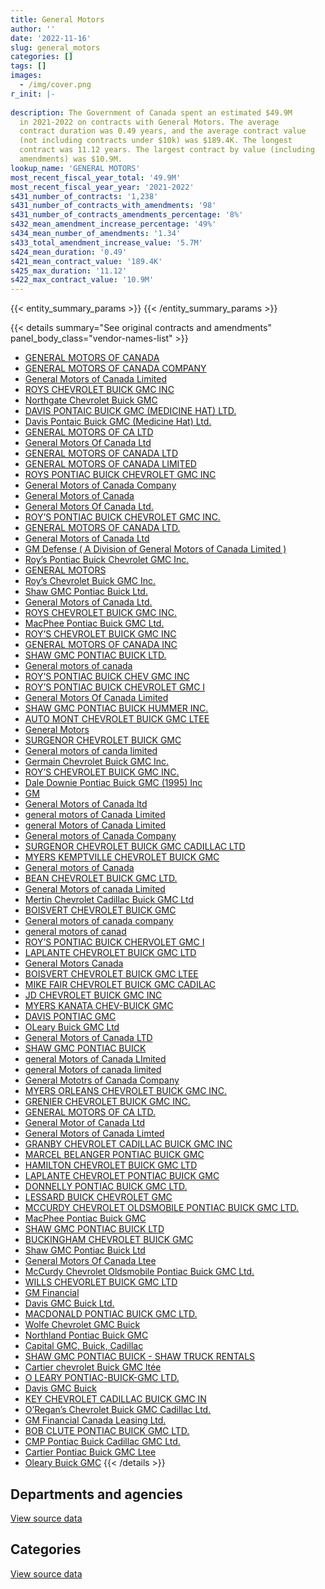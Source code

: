```yaml
---
title: General Motors
author: ''
date: '2022-11-16'
slug: general_motors
categories: []
tags: []
images:
  - /img/cover.png
r_init: |-
  
description: The Government of Canada spent an estimated $49.9M
  in 2021-2022 on contracts with General Motors. The average
  contract duration was 0.49 years, and the average contract value
  (not including contracts under $10k) was $189.4K. The longest
  contract was 11.12 years. The largest contract by value (including
  amendments) was $10.9M.
lookup_name: 'GENERAL MOTORS'
most_recent_fiscal_year_total: '49.9M'
most_recent_fiscal_year_year: '2021-2022'
s431_number_of_contracts: '1,238'
s431_number_of_contracts_with_amendments: '98'
s431_number_of_contracts_amendments_percentage: '8%'
s432_mean_amendment_increase_percentage: '49%'
s434_mean_number_of_amendments: '1.34'
s433_total_amendment_increase_value: '5.7M'
s424_mean_duration: '0.49'
s421_mean_contract_value: '189.4K'
s425_max_duration: '11.12'
s422_max_contract_value: '10.9M'
---
```


<script src="/rmarkdown-libs/htmlwidgets/htmlwidgets.js"></script>
<link href="/rmarkdown-libs/datatables-css/datatables-crosstalk.css" rel="stylesheet" />
<script src="/rmarkdown-libs/datatables-binding/datatables.js"></script>
<script src="/rmarkdown-libs/jquery/jquery-3.6.0.min.js"></script>
<link href="/rmarkdown-libs/dt-core-bootstrap/css/dataTables.bootstrap.min.css" rel="stylesheet" />
<link href="/rmarkdown-libs/dt-core-bootstrap/css/dataTables.bootstrap.extra.css" rel="stylesheet" />
<script src="/rmarkdown-libs/dt-core-bootstrap/js/jquery.dataTables.min.js"></script>
<script src="/rmarkdown-libs/dt-core-bootstrap/js/dataTables.bootstrap.min.js"></script>
<link href="/rmarkdown-libs/crosstalk/css/crosstalk.min.css" rel="stylesheet" />
<script src="/rmarkdown-libs/crosstalk/js/crosstalk.min.js"></script>
<script src="/rmarkdown-libs/htmlwidgets/htmlwidgets.js"></script>
<link href="/rmarkdown-libs/datatables-css/datatables-crosstalk.css" rel="stylesheet" />
<script src="/rmarkdown-libs/datatables-binding/datatables.js"></script>
<script src="/rmarkdown-libs/jquery/jquery-3.6.0.min.js"></script>
<link href="/rmarkdown-libs/dt-core-bootstrap/css/dataTables.bootstrap.min.css" rel="stylesheet" />
<link href="/rmarkdown-libs/dt-core-bootstrap/css/dataTables.bootstrap.extra.css" rel="stylesheet" />
<script src="/rmarkdown-libs/dt-core-bootstrap/js/jquery.dataTables.min.js"></script>
<script src="/rmarkdown-libs/dt-core-bootstrap/js/dataTables.bootstrap.min.js"></script>
<link href="/rmarkdown-libs/crosstalk/css/crosstalk.min.css" rel="stylesheet" />
<script src="/rmarkdown-libs/crosstalk/js/crosstalk.min.js"></script>

{{< entity_summary_params >}}
{{< /entity_summary_params >}}

{{< details summary="See original contracts and amendments" panel_body_class="vendor-names-list" >}}
- [GENERAL MOTORS OF CANADA](https://search.open.canada.ca/en/ct/?sort=contract_value_f%20desc&page=1&search_text=%22GENERAL%20MOTORS%20OF%20CANADA%22)
- [GENERAL MOTORS OF CANADA COMPANY](https://search.open.canada.ca/en/ct/?sort=contract_value_f%20desc&page=1&search_text=%22GENERAL%20MOTORS%20OF%20CANADA%20COMPANY%22)
- [General Motors of Canada Limited](https://search.open.canada.ca/en/ct/?sort=contract_value_f%20desc&page=1&search_text=%22General%20Motors%20of%20Canada%20Limited%22)
- [ROYS CHEVROLET BUICK GMC INC](https://search.open.canada.ca/en/ct/?sort=contract_value_f%20desc&page=1&search_text=%22ROYS%20CHEVROLET%20BUICK%20GMC%20INC%22)
- [Northgate Chevrolet Buick GMC](https://search.open.canada.ca/en/ct/?sort=contract_value_f%20desc&page=1&search_text=%22Northgate%20Chevrolet%20Buick%20GMC%22)
- [DAVIS PONTAIC BUICK GMC (MEDICINE HAT) LTD.](https://search.open.canada.ca/en/ct/?sort=contract_value_f%20desc&page=1&search_text=%22DAVIS%20PONTAIC%20BUICK%20GMC%20%28MEDICINE%20HAT%29%20LTD.%22)
- [Davis Pontaic Buick GMC (Medicine Hat) Ltd.](https://search.open.canada.ca/en/ct/?sort=contract_value_f%20desc&page=1&search_text=%22Davis%20Pontaic%20Buick%20GMC%20%28Medicine%20Hat%29%20Ltd.%22)
- [GENERAL MOTORS OF CA LTD](https://search.open.canada.ca/en/ct/?sort=contract_value_f%20desc&page=1&search_text=%22GENERAL%20MOTORS%20OF%20CA%20LTD%22)
- [General Motors Of Canada Ltd](https://search.open.canada.ca/en/ct/?sort=contract_value_f%20desc&page=1&search_text=%22General%20Motors%20Of%20Canada%20Ltd%22)
- [GENERAL MOTORS OF CANADA LTD](https://search.open.canada.ca/en/ct/?sort=contract_value_f%20desc&page=1&search_text=%22GENERAL%20MOTORS%20OF%20CANADA%20LTD%22)
- [GENERAL MOTORS OF CANADA LIMITED](https://search.open.canada.ca/en/ct/?sort=contract_value_f%20desc&page=1&search_text=%22GENERAL%20MOTORS%20OF%20CANADA%20LIMITED%22)
- [ROYS PONTIAC BUICK CHEVROLET GMC INC](https://search.open.canada.ca/en/ct/?sort=contract_value_f%20desc&page=1&search_text=%22ROYS%20PONTIAC%20BUICK%20CHEVROLET%20GMC%20INC%22)
- [General Motors of Canada Company](https://search.open.canada.ca/en/ct/?sort=contract_value_f%20desc&page=1&search_text=%22General%20Motors%20of%20Canada%20Company%22)
- [General Motors of Canada](https://search.open.canada.ca/en/ct/?sort=contract_value_f%20desc&page=1&search_text=%22General%20Motors%20of%20Canada%22)
- [General Motors Of Canada Ltd.](https://search.open.canada.ca/en/ct/?sort=contract_value_f%20desc&page=1&search_text=%22General%20Motors%20Of%20Canada%20Ltd.%22)
- [ROY’S PONTIAC BUICK CHEVROLET GMC INC.](https://search.open.canada.ca/en/ct/?sort=contract_value_f%20desc&page=1&search_text=%22ROY%27S%20PONTIAC%20BUICK%20CHEVROLET%20GMC%20INC.%22)
- [GENERAL MOTORS OF CANADA LTD.](https://search.open.canada.ca/en/ct/?sort=contract_value_f%20desc&page=1&search_text=%22GENERAL%20MOTORS%20OF%20CANADA%20LTD.%22)
- [General Motors of Canada Ltd](https://search.open.canada.ca/en/ct/?sort=contract_value_f%20desc&page=1&search_text=%22General%20Motors%20of%20Canada%20Ltd%22)
- [GM Defense ( A Division of General Motors of Canada Limited )](https://search.open.canada.ca/en/ct/?sort=contract_value_f%20desc&page=1&search_text=%22GM%20Defense%20%28%20A%20Division%20of%20General%20Motors%20of%20Canada%20Limited%20%29%22)
- [Roy’s Pontiac Buick Chevrolet GMC Inc.](https://search.open.canada.ca/en/ct/?sort=contract_value_f%20desc&page=1&search_text=%22Roy%27s%20Pontiac%20Buick%20Chevrolet%20GMC%20Inc.%22)
- [GENERAL MOTORS](https://search.open.canada.ca/en/ct/?sort=contract_value_f%20desc&page=1&search_text=%22GENERAL%20MOTORS%22)
- [Roy’s Chevrolet Buick GMC Inc.](https://search.open.canada.ca/en/ct/?sort=contract_value_f%20desc&page=1&search_text=%22Roy%27s%20Chevrolet%20Buick%20GMC%20Inc.%22)
- [Shaw GMC Pontiac Buick Ltd.](https://search.open.canada.ca/en/ct/?sort=contract_value_f%20desc&page=1&search_text=%22Shaw%20GMC%20Pontiac%20Buick%20Ltd.%22)
- [General Motors of Canada Ltd.](https://search.open.canada.ca/en/ct/?sort=contract_value_f%20desc&page=1&search_text=%22General%20Motors%20of%20Canada%20Ltd.%22)
- [ROYS CHEVROLET BUICK GMC INC.](https://search.open.canada.ca/en/ct/?sort=contract_value_f%20desc&page=1&search_text=%22ROYS%20CHEVROLET%20BUICK%20GMC%20INC.%22)
- [MacPhee Pontiac Buick GMC Ltd.](https://search.open.canada.ca/en/ct/?sort=contract_value_f%20desc&page=1&search_text=%22MacPhee%20Pontiac%20Buick%20GMC%20Ltd.%22)
- [ROY’S CHEVROLET BUICK GMC INC](https://search.open.canada.ca/en/ct/?sort=contract_value_f%20desc&page=1&search_text=%22ROY%27S%20CHEVROLET%20BUICK%20GMC%20INC%22)
- [GENERAL MOTORS OF CANADA INC](https://search.open.canada.ca/en/ct/?sort=contract_value_f%20desc&page=1&search_text=%22GENERAL%20MOTORS%20OF%20CANADA%20INC%22)
- [SHAW GMC PONTIAC BUICK LTD.](https://search.open.canada.ca/en/ct/?sort=contract_value_f%20desc&page=1&search_text=%22SHAW%20GMC%20PONTIAC%20BUICK%20LTD.%22)
- [General motors of canada](https://search.open.canada.ca/en/ct/?sort=contract_value_f%20desc&page=1&search_text=%22General%20motors%20of%20canada%22)
- [ROY’S PONTIAC BUICK CHEV GMC INC](https://search.open.canada.ca/en/ct/?sort=contract_value_f%20desc&page=1&search_text=%22ROY%27S%20PONTIAC%20BUICK%20CHEV%20GMC%20INC%22)
- [ROY’S PONTIAC BUICK CHEVROLET GMC I](https://search.open.canada.ca/en/ct/?sort=contract_value_f%20desc&page=1&search_text=%22ROY%27S%20PONTIAC%20BUICK%20CHEVROLET%20GMC%20I%22)
- [General Motors Of Canada Limited](https://search.open.canada.ca/en/ct/?sort=contract_value_f%20desc&page=1&search_text=%22General%20Motors%20Of%20Canada%20Limited%22)
- [SHAW GMC PONTIAC BUICK HUMMER INC.](https://search.open.canada.ca/en/ct/?sort=contract_value_f%20desc&page=1&search_text=%22SHAW%20GMC%20PONTIAC%20BUICK%20HUMMER%20INC.%22)
- [AUTO MONT CHEVROLET BUICK GMC LTEE](https://search.open.canada.ca/en/ct/?sort=contract_value_f%20desc&page=1&search_text=%22AUTO%20MONT%20CHEVROLET%20BUICK%20GMC%20LTEE%22)
- [General Motors](https://search.open.canada.ca/en/ct/?sort=contract_value_f%20desc&page=1&search_text=%22General%20Motors%22)
- [SURGENOR CHEVROLET BUICK GMC](https://search.open.canada.ca/en/ct/?sort=contract_value_f%20desc&page=1&search_text=%22SURGENOR%20CHEVROLET%20BUICK%20GMC%22)
- [General motors of canda limited](https://search.open.canada.ca/en/ct/?sort=contract_value_f%20desc&page=1&search_text=%22General%20motors%20of%20canda%20limited%22)
- [Germain Chevrolet Buick GMC Inc.](https://search.open.canada.ca/en/ct/?sort=contract_value_f%20desc&page=1&search_text=%22Germain%20Chevrolet%20Buick%20GMC%20Inc.%22)
- [ROY’S CHEVROLET BUICK GMC INC.](https://search.open.canada.ca/en/ct/?sort=contract_value_f%20desc&page=1&search_text=%22ROY%27S%20CHEVROLET%20BUICK%20GMC%20INC.%22)
- [Dale Downie Pontiac Buick GMC (1995) Inc](https://search.open.canada.ca/en/ct/?sort=contract_value_f%20desc&page=1&search_text=%22Dale%20Downie%20Pontiac%20Buick%20GMC%20%281995%29%20Inc%22)
- [GM](https://search.open.canada.ca/en/ct/?sort=contract_value_f%20desc&page=1&search_text=%22GM%22)
- [General Motors of Canada ltd](https://search.open.canada.ca/en/ct/?sort=contract_value_f%20desc&page=1&search_text=%22General%20Motors%20of%20Canada%20ltd%22)
- [general motors of Canada Limited](https://search.open.canada.ca/en/ct/?sort=contract_value_f%20desc&page=1&search_text=%22general%20motors%20of%20Canada%20Limited%22)
- [general Motors of Canada Limited](https://search.open.canada.ca/en/ct/?sort=contract_value_f%20desc&page=1&search_text=%22general%20Motors%20of%20Canada%20Limited%22)
- [General motors of Canada Company](https://search.open.canada.ca/en/ct/?sort=contract_value_f%20desc&page=1&search_text=%22General%20motors%20of%20Canada%20Company%22)
- [SURGENOR CHEVROLET BUICK GMC CADILLAC LTD](https://search.open.canada.ca/en/ct/?sort=contract_value_f%20desc&page=1&search_text=%22SURGENOR%20CHEVROLET%20BUICK%20GMC%20CADILLAC%20LTD%22)
- [MYERS KEMPTVILLE CHEVROLET BUICK GMC](https://search.open.canada.ca/en/ct/?sort=contract_value_f%20desc&page=1&search_text=%22MYERS%20KEMPTVILLE%20CHEVROLET%20BUICK%20GMC%22)
- [General motors of Canada](https://search.open.canada.ca/en/ct/?sort=contract_value_f%20desc&page=1&search_text=%22General%20motors%20of%20Canada%22)
- [BEAN CHEVROLET BUICK GMC LTD.](https://search.open.canada.ca/en/ct/?sort=contract_value_f%20desc&page=1&search_text=%22BEAN%20CHEVROLET%20BUICK%20GMC%20LTD.%22)
- [General Motors of canada Limited](https://search.open.canada.ca/en/ct/?sort=contract_value_f%20desc&page=1&search_text=%22General%20Motors%20of%20canada%20Limited%22)
- [Mertin Chevrolet Cadillac Buick GMC Ltd](https://search.open.canada.ca/en/ct/?sort=contract_value_f%20desc&page=1&search_text=%22Mertin%20Chevrolet%20Cadillac%20Buick%20GMC%20Ltd%22)
- [BOISVERT CHEVROLET BUICK GMC](https://search.open.canada.ca/en/ct/?sort=contract_value_f%20desc&page=1&search_text=%22BOISVERT%20CHEVROLET%20BUICK%20GMC%22)
- [General motors of canada company](https://search.open.canada.ca/en/ct/?sort=contract_value_f%20desc&page=1&search_text=%22General%20motors%20of%20canada%20company%22)
- [general motors of canad](https://search.open.canada.ca/en/ct/?sort=contract_value_f%20desc&page=1&search_text=%22general%20motors%20of%20canad%22)
- [ROY’S PONTIAC BUICK CHERVOLET GMC I](https://search.open.canada.ca/en/ct/?sort=contract_value_f%20desc&page=1&search_text=%22ROY%27S%20PONTIAC%20BUICK%20CHERVOLET%20GMC%20I%22)
- [LAPLANTE CHEVROLET BUICK GMC LTD](https://search.open.canada.ca/en/ct/?sort=contract_value_f%20desc&page=1&search_text=%22LAPLANTE%20CHEVROLET%20BUICK%20GMC%20LTD%22)
- [General Motors Canada](https://search.open.canada.ca/en/ct/?sort=contract_value_f%20desc&page=1&search_text=%22General%20Motors%20Canada%22)
- [BOISVERT CHEVROLET BUICK GMC LTEE](https://search.open.canada.ca/en/ct/?sort=contract_value_f%20desc&page=1&search_text=%22BOISVERT%20CHEVROLET%20BUICK%20GMC%20LTEE%22)
- [MIKE FAIR CHEVROLET BUICK GMC CADILAC](https://search.open.canada.ca/en/ct/?sort=contract_value_f%20desc&page=1&search_text=%22MIKE%20FAIR%20CHEVROLET%20BUICK%20GMC%20CADILAC%22)
- [JD CHEVROLET BUICK GMC INC](https://search.open.canada.ca/en/ct/?sort=contract_value_f%20desc&page=1&search_text=%22JD%20CHEVROLET%20BUICK%20GMC%20INC%22)
- [MYERS KANATA CHEV-BUICK GMC](https://search.open.canada.ca/en/ct/?sort=contract_value_f%20desc&page=1&search_text=%22MYERS%20KANATA%20CHEV-BUICK%20GMC%22)
- [DAVIS PONTIAC GMC](https://search.open.canada.ca/en/ct/?sort=contract_value_f%20desc&page=1&search_text=%22DAVIS%20PONTIAC%20GMC%22)
- [OLeary Buick GMC Ltd](https://search.open.canada.ca/en/ct/?sort=contract_value_f%20desc&page=1&search_text=%22OLeary%20Buick%20GMC%20Ltd%22)
- [General Motors of Canada LTD](https://search.open.canada.ca/en/ct/?sort=contract_value_f%20desc&page=1&search_text=%22General%20Motors%20of%20Canada%20LTD%22)
- [SHAW GMC PONTIAC BUICK](https://search.open.canada.ca/en/ct/?sort=contract_value_f%20desc&page=1&search_text=%22SHAW%20GMC%20PONTIAC%20BUICK%22)
- [general Motors of Canada LImited](https://search.open.canada.ca/en/ct/?sort=contract_value_f%20desc&page=1&search_text=%22general%20Motors%20of%20Canada%20LImited%22)
- [general Motors of canada limited](https://search.open.canada.ca/en/ct/?sort=contract_value_f%20desc&page=1&search_text=%22general%20Motors%20of%20canada%20limited%22)
- [General Mototrs of Canada Company](https://search.open.canada.ca/en/ct/?sort=contract_value_f%20desc&page=1&search_text=%22General%20Mototrs%20of%20Canada%20Company%22)
- [MYERS ORLEANS CHEVROLET BUICK GMC INC.](https://search.open.canada.ca/en/ct/?sort=contract_value_f%20desc&page=1&search_text=%22MYERS%20ORLEANS%20CHEVROLET%20BUICK%20GMC%20INC.%22)
- [GRENIER CHEVROLET BUICK GMC INC.](https://search.open.canada.ca/en/ct/?sort=contract_value_f%20desc&page=1&search_text=%22GRENIER%20CHEVROLET%20BUICK%20GMC%20INC.%22)
- [GENERAL MOTORS OF CA LTD.](https://search.open.canada.ca/en/ct/?sort=contract_value_f%20desc&page=1&search_text=%22GENERAL%20MOTORS%20OF%20CA%20LTD.%22)
- [General Motor of Canada Ltd](https://search.open.canada.ca/en/ct/?sort=contract_value_f%20desc&page=1&search_text=%22General%20Motor%20of%20Canada%20Ltd%22)
- [General Motors of Canada Limted](https://search.open.canada.ca/en/ct/?sort=contract_value_f%20desc&page=1&search_text=%22General%20Motors%20of%20Canada%20Limted%22)
- [GRANBY CHEVROLET CADILLAC BUICK GMC INC](https://search.open.canada.ca/en/ct/?sort=contract_value_f%20desc&page=1&search_text=%22GRANBY%20CHEVROLET%20CADILLAC%20BUICK%20GMC%20INC%22)
- [MARCEL BELANGER PONTIAC BUICK GMC](https://search.open.canada.ca/en/ct/?sort=contract_value_f%20desc&page=1&search_text=%22MARCEL%20BELANGER%20PONTIAC%20BUICK%20GMC%22)
- [HAMILTON CHEVROLET BUICK GMC LTD](https://search.open.canada.ca/en/ct/?sort=contract_value_f%20desc&page=1&search_text=%22HAMILTON%20CHEVROLET%20BUICK%20GMC%20LTD%22)
- [LAPLANTE CHEVROLET PONTIAC BUICK GMC](https://search.open.canada.ca/en/ct/?sort=contract_value_f%20desc&page=1&search_text=%22LAPLANTE%20CHEVROLET%20PONTIAC%20BUICK%20GMC%22)
- [DONNELLY PONTIAC BUICK GMC LTD.](https://search.open.canada.ca/en/ct/?sort=contract_value_f%20desc&page=1&search_text=%22DONNELLY%20PONTIAC%20BUICK%20GMC%20LTD.%22)
- [LESSARD BUICK CHEVROLET GMC](https://search.open.canada.ca/en/ct/?sort=contract_value_f%20desc&page=1&search_text=%22LESSARD%20BUICK%20CHEVROLET%20GMC%22)
- [MCCURDY CHEVROLET OLDSMOBILE PONTIAC BUICK GMC LTD.](https://search.open.canada.ca/en/ct/?sort=contract_value_f%20desc&page=1&search_text=%22MCCURDY%20CHEVROLET%20OLDSMOBILE%20PONTIAC%20BUICK%20GMC%20LTD.%22)
- [MacPhee Pontiac Buick GMC](https://search.open.canada.ca/en/ct/?sort=contract_value_f%20desc&page=1&search_text=%22MacPhee%20Pontiac%20Buick%20GMC%22)
- [SHAW GMC PONTIAC BUICK LTD](https://search.open.canada.ca/en/ct/?sort=contract_value_f%20desc&page=1&search_text=%22SHAW%20GMC%20PONTIAC%20BUICK%20LTD%22)
- [BUCKINGHAM CHEVROLET BUICK GMC](https://search.open.canada.ca/en/ct/?sort=contract_value_f%20desc&page=1&search_text=%22BUCKINGHAM%20CHEVROLET%20BUICK%20GMC%22)
- [Shaw GMC Pontiac Buick Ltd](https://search.open.canada.ca/en/ct/?sort=contract_value_f%20desc&page=1&search_text=%22Shaw%20GMC%20Pontiac%20Buick%20Ltd%22)
- [General Motors Of Canada Ltee](https://search.open.canada.ca/en/ct/?sort=contract_value_f%20desc&page=1&search_text=%22General%20Motors%20Of%20Canada%20Ltee%22)
- [McCurdy Chevrolet Oldsmobile Pontiac Buick GMC Ltd.](https://search.open.canada.ca/en/ct/?sort=contract_value_f%20desc&page=1&search_text=%22McCurdy%20Chevrolet%20Oldsmobile%20Pontiac%20Buick%20GMC%20Ltd.%22)
- [WILLS CHEVORLET BUICK GMC LTD](https://search.open.canada.ca/en/ct/?sort=contract_value_f%20desc&page=1&search_text=%22WILLS%20CHEVORLET%20BUICK%20GMC%20LTD%22)
- [GM Financial](https://search.open.canada.ca/en/ct/?sort=contract_value_f%20desc&page=1&search_text=%22GM%20Financial%22)
- [Davis GMC Buick Ltd.](https://search.open.canada.ca/en/ct/?sort=contract_value_f%20desc&page=1&search_text=%22Davis%20GMC%20Buick%20Ltd.%22)
- [MACDONALD PONTIAC BUICK GMC LTD.](https://search.open.canada.ca/en/ct/?sort=contract_value_f%20desc&page=1&search_text=%22MACDONALD%20PONTIAC%20BUICK%20GMC%20LTD.%22)
- [Wolfe Chevrolet GMC Buick](https://search.open.canada.ca/en/ct/?sort=contract_value_f%20desc&page=1&search_text=%22Wolfe%20Chevrolet%20GMC%20Buick%22)
- [Northland Pontiac Buick GMC](https://search.open.canada.ca/en/ct/?sort=contract_value_f%20desc&page=1&search_text=%22Northland%20Pontiac%20Buick%20GMC%22)
- [Capital GMC, Buick, Cadillac](https://search.open.canada.ca/en/ct/?sort=contract_value_f%20desc&page=1&search_text=%22Capital%20GMC%2c%20Buick%2c%20Cadillac%22)
- [SHAW GMC PONTIAC BUICK - SHAW TRUCK RENTALS](https://search.open.canada.ca/en/ct/?sort=contract_value_f%20desc&page=1&search_text=%22SHAW%20GMC%20PONTIAC%20BUICK%20-%20SHAW%20TRUCK%20RENTALS%22)
- [Cartier chevrolet Buick GMC ltée](https://search.open.canada.ca/en/ct/?sort=contract_value_f%20desc&page=1&search_text=%22Cartier%20chevrolet%20Buick%20GMC%20lt%c3%a9e%22)
- [O LEARY PONTIAC-BUICK-GMC LTD.](https://search.open.canada.ca/en/ct/?sort=contract_value_f%20desc&page=1&search_text=%22O%20LEARY%20PONTIAC-BUICK-GMC%20LTD.%22)
- [Davis GMC Buick](https://search.open.canada.ca/en/ct/?sort=contract_value_f%20desc&page=1&search_text=%22Davis%20GMC%20Buick%22)
- [KEY CHEVROLET CADILLAC BUICK GMC IN](https://search.open.canada.ca/en/ct/?sort=contract_value_f%20desc&page=1&search_text=%22KEY%20CHEVROLET%20CADILLAC%20BUICK%20GMC%20IN%22)
- [O’Regan’s Chevrolet Buick GMC Cadillac Ltd.](https://search.open.canada.ca/en/ct/?sort=contract_value_f%20desc&page=1&search_text=%22O%27Regan%27s%20%20Chevrolet%20Buick%20GMC%20Cadillac%20Ltd.%22)
- [GM Financial Canada Leasing Ltd.](https://search.open.canada.ca/en/ct/?sort=contract_value_f%20desc&page=1&search_text=%22GM%20Financial%20Canada%20Leasing%20Ltd.%22)
- [BOB CLUTE PONTIAC BUICK GMC LTD.](https://search.open.canada.ca/en/ct/?sort=contract_value_f%20desc&page=1&search_text=%22BOB%20CLUTE%20PONTIAC%20BUICK%20GMC%20LTD.%22)
- [CMP Pontiac Buick Cadillac GMC Ltd.](https://search.open.canada.ca/en/ct/?sort=contract_value_f%20desc&page=1&search_text=%22CMP%20Pontiac%20Buick%20Cadillac%20GMC%20Ltd.%22)
- [Cartier Pontiac Buick GMC Ltee](https://search.open.canada.ca/en/ct/?sort=contract_value_f%20desc&page=1&search_text=%22Cartier%20Pontiac%20Buick%20GMC%20Ltee%22)
- [Oleary Buick GMC](https://search.open.canada.ca/en/ct/?sort=contract_value_f%20desc&page=1&search_text=%22Oleary%20Buick%20GMC%22)
{{< /details >}}

## Departments and agencies

<div id="htmlwidget-1" style="width:100%;height:auto;" class="datatables html-widget"></div>
<script type="application/json" data-for="htmlwidget-1">{"x":{"style":"bootstrap","filter":"none","vertical":false,"data":[["<a href=\"/departments/aafc-aac/\">Agriculture and Agri-Food Canada<\/a>","<a href=\"/departments/aandc-aadnc/\">Crown-Indigenous Relations and Northern Affairs Canada<\/a>","<a href=\"/departments/acoa-apeca/\">Atlantic Canada Opportunities Agency<\/a>","<a href=\"/departments/cannor/\">Canadian Northern Economic Development Agency<\/a>","<a href=\"/departments/cbsa-asfc/\">Canada Border Services Agency<\/a>","<a href=\"/departments/cfia-acia/\">Canadian Food Inspection Agency<\/a>","<a href=\"/departments/cgc-ccg/\">Canadian Grain Commission<\/a>","<a href=\"/departments/cra-arc/\">Canada Revenue Agency<\/a>","<a href=\"/departments/csc-scc/\">Correctional Service of Canada<\/a>","<a href=\"/departments/dfatd-maecd/\">Global Affairs Canada<\/a>","<a href=\"/departments/dfo-mpo/\">Fisheries and Oceans Canada<\/a>","<a href=\"/departments/dnd-mdn/\">National Defence<\/a>","<a href=\"/departments/ec/\">Environment and Climate Change Canada<\/a>","<a href=\"/departments/esdc-edsc/\">Employment and Social Development Canada<\/a>","<a href=\"/departments/hc-sc/\">Health Canada<\/a>","<a href=\"/departments/ic/\">Innovation, Science and Economic Development Canada<\/a>","<a href=\"/departments/isc-sac/\">Indigenous Services Canada<\/a>","<a href=\"/departments/nrc-cnrc/\">National Research Council Canada<\/a>","<a href=\"/departments/nrcan-rncan/\">Natural Resources Canada<\/a>","<a href=\"/departments/pbc-clcc/\">Parole Board of Canada<\/a>","<a href=\"/departments/pc/\">Parks Canada<\/a>","<a href=\"/departments/pch/\">Canadian Heritage<\/a>","<a href=\"/departments/phac-aspc/\">Public Health Agency of Canada<\/a>","<a href=\"/departments/pwgsc-tpsgc/\">Public Services and Procurement Canada<\/a>","<a href=\"/departments/rcmp-grc/\">Royal Canadian Mounted Police<\/a>","<a href=\"/departments/ssc-spc/\">Shared Services Canada<\/a>","<a href=\"/departments/statcan/\">Statistics Canada<\/a>","<a href=\"/departments/tc/\">Transport Canada<\/a>"],[347791.7,null,67908.66,null,3119708.14,493782.57,null,37686.6,727129.56,102141,742731.73,6106933.18,284328.34,29414.13,63475.64,462888.53,null,47706.57,272107.09,null,1485231.26,null,null,45934.35,26860194.99,null,null,439582.9],[352152.05,null,30982.15,37383.23,2358400.41,208848.35,null,null,737010.35,null,633256,3649725.58,267453.23,null,35588.7,null,52588.07,null,102376.54,null,571539.88,null,null,null,32422797.96,262680.93,null,340383.84],[1171050.74,null,null,null,763263.61,55342.6,35578.2,null,653758.83,null,3272501.97,2123612.22,696786.64,85591.88,null,227512,756080.22,null,221803.56,null,1067368.71,46413.15,9381476.71,98219.03,22051585.61,null,35613.08,950563.64],[1058166.44,51894.15,30328.95,null,2108642.73,null,null,null,800918.66,134768,625726.98,7962235.5,1833278.04,15115.35,null,null,80819.06,76073.86,211709.75,71634.15,740334.25,null,1489123.29,342698.98,32130674.1,null,null,171935.66]],"container":"<table class=\"table table-striped table-hover row-border order-column display\">\n  <thead>\n    <tr>\n      <th>Department<\/th>\n      <th>2018-2019<\/th>\n      <th>2019-2020<\/th>\n      <th>2020-2021<\/th>\n      <th>2021-2022<\/th>\n    <\/tr>\n  <\/thead>\n<\/table>","options":{"order":[[4,"desc"]],"pageLength":10,"autoWidth":true,"columnDefs":[{"targets":1,"render":"function(data, type, row, meta) {\n    return type !== 'display' ? data : DTWidget.formatCurrency(data, \"$\", 2, 3, \",\", \".\", true, null);\n  }"},{"targets":2,"render":"function(data, type, row, meta) {\n    return type !== 'display' ? data : DTWidget.formatCurrency(data, \"$\", 2, 3, \",\", \".\", true, null);\n  }"},{"targets":3,"render":"function(data, type, row, meta) {\n    return type !== 'display' ? data : DTWidget.formatCurrency(data, \"$\", 2, 3, \",\", \".\", true, null);\n  }"},{"targets":4,"render":"function(data, type, row, meta) {\n    return type !== 'display' ? data : DTWidget.formatCurrency(data, \"$\", 2, 3, \",\", \".\", true, null);\n  }"},{"width":"16%","targets":[1,2,3,4]},{"className":"dt-right","targets":[1,2,3,4]}],"orderClasses":false}},"evals":["options.columnDefs.0.render","options.columnDefs.1.render","options.columnDefs.2.render","options.columnDefs.3.render"],"jsHooks":[]}</script>
<p class="text-right">
<a href="https://github.com/GoC-Spending/contracts-data/tree/main/data/out/vendors/general_motors/summary_by_fiscal_year_by_department.csv" class="source-data-link btn btn-link">View source data</a>
</p>

## Categories

<div id="htmlwidget-2" style="width:100%;height:auto;" class="datatables html-widget"></div>
<script type="application/json" data-for="htmlwidget-2">{"x":{"style":"bootstrap","filter":"none","vertical":false,"data":[["<a href=\"/categories/other/\">(Other)<\/a>","<a href=\"/categories/defence/\">Defence<\/a>","<a href=\"/categories/medical/\">Medical<\/a>","<a href=\"/categories/transportation_and_logistics/\">Transportation and logistics<\/a>","<a href=\"/categories/industrial_products_and_services/\">Industrial products and services<\/a>"],[null,6050842.18,null,35576514.8,109319.97],[null,3649725.58,null,38362370.66,51071.03],[null,2123612.22,9381476.71,32077344.81,111688.65],[0,7962235.5,1489123.29,40438837.12,45882]],"container":"<table class=\"table table-striped table-hover row-border order-column display\">\n  <thead>\n    <tr>\n      <th>Category<\/th>\n      <th>2018-2019<\/th>\n      <th>2019-2020<\/th>\n      <th>2020-2021<\/th>\n      <th>2021-2022<\/th>\n    <\/tr>\n  <\/thead>\n<\/table>","options":{"order":[[4,"desc"]],"dom":"t","pageLength":30,"autoWidth":true,"columnDefs":[{"targets":1,"render":"function(data, type, row, meta) {\n    return type !== 'display' ? data : DTWidget.formatCurrency(data, \"$\", 2, 3, \",\", \".\", true, null);\n  }"},{"targets":2,"render":"function(data, type, row, meta) {\n    return type !== 'display' ? data : DTWidget.formatCurrency(data, \"$\", 2, 3, \",\", \".\", true, null);\n  }"},{"targets":3,"render":"function(data, type, row, meta) {\n    return type !== 'display' ? data : DTWidget.formatCurrency(data, \"$\", 2, 3, \",\", \".\", true, null);\n  }"},{"targets":4,"render":"function(data, type, row, meta) {\n    return type !== 'display' ? data : DTWidget.formatCurrency(data, \"$\", 2, 3, \",\", \".\", true, null);\n  }"},{"width":"16%","targets":[1,2,3,4]},{"className":"dt-right","targets":[1,2,3,4]}],"orderClasses":false,"lengthMenu":[10,25,30,50,100]}},"evals":["options.columnDefs.0.render","options.columnDefs.1.render","options.columnDefs.2.render","options.columnDefs.3.render"],"jsHooks":[]}</script>
<p class="text-right">
<a href="https://github.com/GoC-Spending/contracts-data/tree/main/data/out/vendors/general_motors/summary_by_fiscal_year_by_category.csv" class="source-data-link btn btn-link">View source data</a>
</p>
